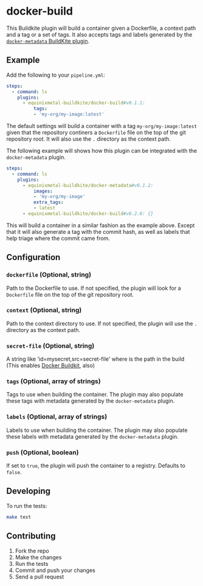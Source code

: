 # docker-build

This Buildkite plugin will build a container given a Dockerfile, a context path and a tag or a set of tags. It also accepts tags and labels generated by the [`docker-metadata` BuildKite plugin](https://github.com/equinixmetal-buildkite/docker-metadata-buidkite-plugin).

## Example

Add the following to your `pipeline.yml`:

```yml
steps:
  - command: ls
    plugins:
      - equinixmetal-buildkite/docker-build#v0.1.1:
          tags:
          - 'my-org/my-image:latest'
```

The default settings will build a container with a tag `my-org/my-image:latest` given that the repository continers a `Dockerfile` file on the top of the git repository root. It will also use the `.` directory as the context path.

The following example will shows how this plugin can be integrated with the `docker-metadata` plugin.

```yml
steps:
  - command: ls
    plugins:
      - equinixmetal-buildkite/docker-metadata#v0.1.2:
          images:
          - 'my-org/my-image'
          extra_tags:
          - latest
      - equinixmetal-buildkite/docker-build#v0.2.0: {}
```

This will build a container in a similar fashion as the example above. Except that
it will also generate a tag with the commit hash, as well as labels that help triage
where the commit came from.

## Configuration

### `dockerfile` (Optional, string)

Path to the Dockerfile to use. If not specified, the plugin will look for a `Dockerfile` file on the top of the git repository root.

### `context` (Optional, string)

Path to the context directory to use. If not specified, the plugin will use the `.` directory as the context path.

### `secret-file` (Optional, string)

A string like 'id=mysecret,src=secret-file' where <secret-file> is the path in the build (This enables [Docker Buildkit](https://docs.docker.com/develop/develop-images/build_enhancements/#new-docker-build-secret-information), also)

### `tags` (Optional, array of strings)

Tags to use when building the container. The plugin may also populate these tags with metadata generated by the `docker-metadata` plugin.

### `labels` (Optional, array of strings)

Labels to use when building the container. The plugin may also populate these labels with metadata generated by the `docker-metadata` plugin.

### `push` (Optional, boolean)

If set to `true`, the plugin will push the container to a registry. Defaults to `false`.

## Developing

To run the tests:

```bash
make test
```

## Contributing

1. Fork the repo
2. Make the changes
3. Run the tests
4. Commit and push your changes
5. Send a pull request
